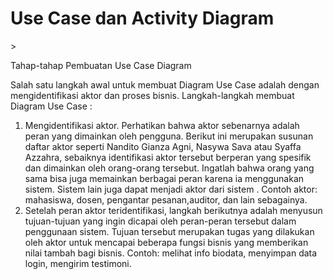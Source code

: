  <h1>Use Case dan Activity Diagram</h1>>
 
 Tahap-tahap Pembuatan Use Case Diagram
 
 Salah satu langkah awal untuk membuat Diagram Use Case adalah dengan mengidentifikasi
 aktor dan proses bisnis.
 Langkah-langkah membuat Diagram Use Case :
 1. Mengidentifikasi aktor. Perhatikan bahwa aktor sebenarnya adalah peran yang dimainkan
 oleh pengguna. Berikut ini merupakan susunan daftar aktor seperti Nandito Gianza Agni,
 Nasywa Sava atau Syaffa Azzahra, sebaiknya identifikasi aktor tersebut berperan yang
 spesifik dan dimainkan oleh orang-orang tersebut. Ingatlah bahwa orang yang sama bisa
 juga memainkan berbagai peran karena ia menggunakan sistem. Sistem lain juga dapat
 menjadi aktor dari sistem . Contoh aktor: mahasiswa, dosen, pengantar pesanan,auditor,
 dan lain sebagainya.
 2. Setelah peran aktor teridentifikasi, langkah berikutnya adalah menyusun tujuan-tujuan yang
 ingin dicapai oleh peran-peran tersebut dalam penggunaan sistem. Tujuan tersebut
 merupakan tugas yang dilakukan oleh aktor untuk mencapai beberapa fungsi bisnis yang
 memberikan nilai tambah bagi bisnis. Contoh: melihat info biodata, menyimpan data login,
 mengirim testimoni.
